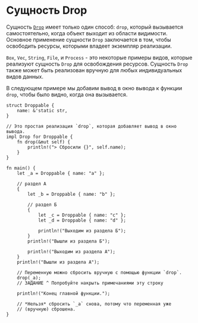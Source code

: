 # Сущность Drop

Сущность [`Drop`][Drop] имеет только один способ: `drop`, который вызывается самостоятельно,
когда объект выходит из области видимости. Основное применение сущности `Drop`
заключается в том, чтобы освободить ресурсы, которыми владеет экземпляр реализации.

`Box`, `Vec`, `String`, `File`, и `Process` - это некоторые примеры видов, которые
реализуют сущность `Drop` для освобождения ресурсов. Сущность `Drop` также может быть
реализован вручную для любых индивидуальных видов данных.

В следующем примере мы добавим вывод в окно вывода к функции `drop`, чтобы было видно,
когда она вызывается.

```rust,editable
struct Droppable {
    name: &'static str,
}

// Это простая реализация `drop`, которая добавляет вывод в окно вывода.
impl Drop for Droppable {
    fn drop(&mut self) {
        println!("> Сбросили {}", self.name);
    }
}

fn main() {
    let _a = Droppable { name: "a" };

    // раздел А
    {
        let _b = Droppable { name: "b" };

        // раздел Б
        {
            let _c = Droppable { name: "c" };
            let _d = Droppable { name: "d" };

            println!("Выходим из раздела Б");
        }
        println!("Вышли из раздела Б");

        println!("Выходим из раздела А");
    }
    println!("Вышли из раздела А");

    // Переменную можно сбросить вручную с помощью функции `drop`.
    drop(_a);
    // ЗАДАНИЕ ^ Попробуйте накрыть примечаниями эту строку

    println!("Конец главной функции.");

    // *Нельзя* сбросить `_a` снова, потому что переменная уже
    // (вручную) сброшена.
}
```

[Drop]: https://doc.rust-lang.org/std/ops/trait.Drop.html